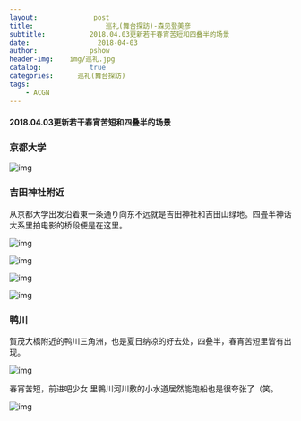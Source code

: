 ```yaml
---
layout:              post
title:                  巡礼(舞台探訪)-森见登美彦
subtitle:           2018.04.03更新若干春宵苦短和四叠半的场景
date:                 2018-04-03
author:             pshow
header-img:    img/巡礼.jpg
catalog:            true
categories:      巡礼(舞台探訪)
tags:
    - ACGN
---
```


#### 2018.04.03更新若干春宵苦短和四叠半的场景

### 京都大学

![img](https://pmbjew.bn.files.1drv.com/y4mSUaH3VNyA3rPPUy9rViIynqV55CDIUCdHnhm6lvuKviGJVG2oZnys42LK_7dMO0meKk5I6tWG_You7lq3NcZKmTHQdRIHdwHxgw8U4jEH0UGHqvHVtFuebZ7iqPuy5H9TYC_116mPmwkMTRtUOmjrxo1BL21-H5Ti-xCsZAoeTAQZa0jAvRExPLuY1bwSiRt9sSXYHGmhvt6CTHdoJ-MGQ?width=750&height=984&cropmode=none)

### 吉田神社附近

从京都大学出发沿着東一条通り向东不远就是吉田神社和吉田山绿地。四畳半神话大系里拍电影的桥段便是在这里。

![img](https://pmbvew.bn.files.1drv.com/y4mdd9ludhANPWa0W0m2SVQOhb7paw-A4HSSIDg7AVRHgdT0hRw7PKG-63g6gNgR5cEG6aV30V6d1Znn5W4qp33eoV3a9ijXK9pQh-fuRea7Vt3_AaEsKeh1JMQrABX4s6e4gxUNu_ChyaVWlzDdqxzbdGH6BZ-uBN4LC6fOBtKy3CgdameHUpAfR-8HhG8rcK_Tug-2UX9LxhL9AbiGr_Kmg?width=750&height=984&cropmode=none)

![img](https://pmbuew.bn.files.1drv.com/y4mNn_meQC1ZhCq_hvTKplaXVwAUGnJBYYkHt4aPeAYRb9Z9LnwnP5tikxspT53SLKXSaquUC51X-TQd5lrclex5TyCRSh7KHHDzYM25GTPgjCtPr_YOMPZOtZuC-w1vrQyiC27zGau96uxKCymR07KTt45EzF9UibYdUrFt9EBzbqqOjj7Je5leiioEzQtGXyezjtcQMsfTWzuruo6Xzddpw?width=750&height=984&cropmode=none)

![img](https://pmbsew.bn.files.1drv.com/y4mgSLEfLlSjwpgCPxVFicOyzVXGL_EVMy0XpBKBfeBldbPOiznJoyXXrVKZfvwsncj4P4D5ihPoGc6QDKGhzJRfGUZoPxzaL_epf6F3WnHtAIXT42hI78reKC7LJwnBo8PLSK1gLhret99uuyorKHdQ1B7A7Gj7Boj92jao6yF_W1uXJhkrCw_QvFVDW9VdcwczScn0v4SgzSdZrruv16TgQ?width=750&height=984&cropmode=none)

![img](https://pmbiew.bn.files.1drv.com/y4moLD5bJ4p1Csap4WfFoJKKFxrAslVQbc4yD1mdzADZgGuOuGshh_Uvajgpkk6eLQUSFan2jKi_-mai8EsLL22g0sKZZ6fE4UjF4_V2VDmJ4mjLh7g13SQ85XPC2eJ0XSdY3HXUadY_15n84vf27L-N2yepT__XdZyUF11OX8pmuTQHYSx-tig2Eq-S62pOBq6Qeiw8hhE213x3G743YvPeg?width=750&height=984&cropmode=none)

### 鸭川

賀茂大橋附近的鸭川三角洲，也是夏日纳凉的好去处，四叠半，春宵苦短里皆有出现。

![img](https://pmbtew.bn.files.1drv.com/y4ma4moqBqLoX-fkKlYWlbCtTvlCFtP5YqRsfsXPisW1-VUc8fjkcqBnra2agasNNklFyUSpH8YTIdSB7NiBaF_LCSWDTlxiQLm-tTLssFb2xBM9EVUe0fzvt_29JHHP_980fDiZsb11_HzAmc6_q3qRJYrEolVLR1IqbSnT1Ku7YIc3oYSbCuGOOTxhf9Ka8sTGeTlw0beSoVd-DbNPDuzIg?width=750&height=984&cropmode=none)

春宵苦短，前进吧少女 里鴨川河川敷的小水道居然能跑船也是很夸张了（笑。

![img](https://pmbwew.bn.files.1drv.com/y4mW-JQld6w_xy41XKid_n8W7zekMhLZDg4L5fsdsunBxGZs_AxULnu_kLpBHnmt8gBL7xYa8BITBvjKO8dpt6QUkwm-A8sPHB84Q9f-9By6r1rAaJK0EAR1ZCiWjxqC0o3d8pyYXbwsBTzzvj3Bn6zQfg0hkXIoa-hhka58p4kR3kDKnA1674YVPgWiTzQkyJmdEHXv2eEilSLe0KD0qlylw?width=750&height=995&cropmode=none)

